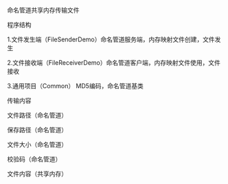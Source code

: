 命名管道共享内存传输文件



程序结构

1.文件发生端（FileSenderDemo）命名管道服务端，内存映射文件创建，文件发生

2.文件接收端（FileReceiverDemo）命名管道客户端，内存映射文件使用，文件接收

3.通用项目（Common） MD5编码，命名管道基类



传输内容

文件路径（命名管道）

保存路径（命名管道）

文件大小（命名管道）

校验码（命名管道）

文件内容（共享内存）